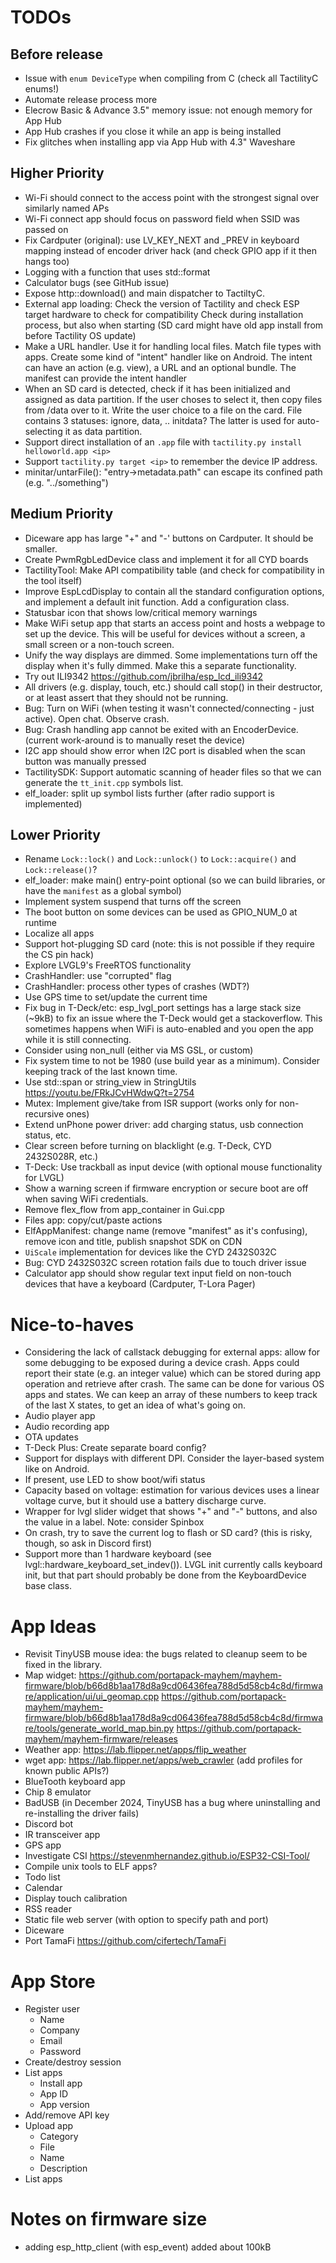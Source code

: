 # TODOs

## Before release

- Issue with `enum DeviceType` when compiling from C (check all TactilityC enums!)
- Automate release process more
- Elecrow Basic & Advance 3.5" memory issue: not enough memory for App Hub
- App Hub crashes if you close it while an app is being installed
- Fix glitches when installing app via App Hub with 4.3" Waveshare

## Higher Priority

- Wi-Fi should connect to the access point with the strongest signal over similarly named APs
- Wi-Fi connect app should focus on password field when SSID was passed on
- Fix Cardputer (original): use LV_KEY_NEXT and _PREV in keyboard mapping instead of encoder driver hack (and check GPIO app if it then hangs too)
- Logging with a function that uses std::format
- Calculator bugs (see GitHub issue)
- Expose http::download() and main dispatcher to TactiltyC.
- External app loading: Check the version of Tactility and check ESP target hardware to check for compatibility
  Check during installation process, but also when starting (SD card might have old app install from before Tactility OS update)
- Make a URL handler. Use it for handling local files. Match file types with apps.
  Create some kind of "intent" handler like on Android.
  The intent can have an action (e.g. view), a URL and an optional bundle.
  The manifest can provide the intent handler
- When an SD card is detected, check if it has been initialized and assigned as data partition.
  If the user choses to select it, then copy files from /data over to it.
  Write the user choice to a file on the card.
  File contains 3 statuses: ignore, data, .. initdata?
  The latter is used for auto-selecting it as data partition.
- Support direct installation of an `.app` file with `tactility.py install helloworld.app <ip>`
- Support `tactility.py target <ip>` to remember the device IP address.
- minitar/untarFile(): "entry->metadata.path" can escape its confined path (e.g. "../something")

## Medium Priority

- Diceware app has large "+" and "-' buttons on Cardputer. It should be smaller.
- Create PwmRgbLedDevice class and implement it for all CYD boards
- TactilityTool: Make API compatibility table (and check for compatibility in the tool itself)
- Improve EspLcdDisplay to contain all the standard configuration options, and implement a default init function. Add a configuration class.
- Statusbar icon that shows low/critical memory warnings
- Make WiFi setup app that starts an access point and hosts a webpage to set up the device.
  This will be useful for devices without a screen, a small screen or a non-touch screen.
- Unify the way displays are dimmed. Some implementations turn off the display when it's fully dimmed. Make this a separate functionality.
- Try out ILI9342 https://github.com/jbrilha/esp_lcd_ili9342
- All drivers (e.g. display, touch, etc.) should call stop() in their destructor, or at least assert that they should not be running.
- Bug: Turn on WiFi (when testing it wasn't connected/connecting - just active). Open chat. Observe crash.
- Bug: Crash handling app cannot be exited with an EncoderDevice. (current work-around is to manually reset the device)
- I2C app should show error when I2C port is disabled when the scan button was manually pressed
- TactilitySDK: Support automatic scanning of header files so that we can generate the `tt_init.cpp` symbols list.
- elf_loader: split up symbol lists further (after radio support is implemented)

## Lower Priority

- Rename `Lock::lock()` and `Lock::unlock()` to `Lock::acquire()` and `Lock::release()`?
- elf_loader: make main() entry-point optional (so we can build libraries, or have the `manifest` as a global symbol)
- Implement system suspend that turns off the screen
- The boot button on some devices can be used as GPIO_NUM_0 at runtime
- Localize all apps
- Support hot-plugging SD card (note: this is not possible if they require the CS pin hack)
- Explore LVGL9's FreeRTOS functionality
- CrashHandler: use "corrupted" flag
- CrashHandler: process other types of crashes (WDT?)
- Use GPS time to set/update the current time
- Fix bug in T-Deck/etc: esp_lvgl_port settings has a large stack size (~9kB) to fix an issue where the T-Deck would get a stackoverflow. This sometimes happens when WiFi is auto-enabled and you open the app while it is still connecting.
- Consider using non_null (either via MS GSL, or custom)
- Fix system time to not be 1980 (use build year as a minimum). Consider keeping track of the last known time.
- Use std::span or string_view in StringUtils https://youtu.be/FRkJCvHWdwQ?t=2754 
- Mutex: Implement give/take from ISR support (works only for non-recursive ones)
- Extend unPhone power driver: add charging status, usb connection status, etc.
- Clear screen before turning on blacklight (e.g. T-Deck, CYD 2432S028R, etc.)
- T-Deck: Use trackball as input device (with optional mouse functionality for LVGL)
- Show a warning screen if firmware encryption or secure boot are off when saving WiFi credentials.
- Remove flex_flow from app_container in Gui.cpp
- Files app: copy/cut/paste actions
- ElfAppManifest: change name (remove "manifest" as it's confusing), remove icon and title, publish snapshot SDK on CDN
- `UiScale` implementation for devices like the CYD 2432S032C
- Bug: CYD 2432S032C screen rotation fails due to touch driver issue
- Calculator app should show regular text input field on non-touch devices that have a keyboard (Cardputer, T-Lora Pager)

# Nice-to-haves

- Considering the lack of callstack debugging for external apps: allow for some debugging to be exposed during a device crash. Apps could report their state (e.g. an integer value) which can be stored during app operation and retrieve after crash. The same can be done for various OS apps and states. We can keep an array of these numbers to keep track of the last X states, to get an idea of what's going on.
- Audio player app
- Audio recording app
- OTA updates
- T-Deck Plus: Create separate board config?
- Support for displays with different DPI. Consider the layer-based system like on Android.
- If present, use LED to show boot/wifi status
- Capacity based on voltage: estimation for various devices uses a linear voltage curve, but it should use a battery discharge curve.
- Wrapper for lvgl slider widget that shows "+" and "-" buttons, and also the value in a label.
  Note: consider Spinbox
- On crash, try to save the current log to flash or SD card? (this is risky, though, so ask in Discord first)
- Support more than 1 hardware keyboard (see lvgl::hardware_keyboard_set_indev()). LVGL init currently calls keyboard init, but that part should probably be done from the KeyboardDevice base class.

# App Ideas

- Revisit TinyUSB mouse idea: the bugs related to cleanup seem to be fixed in the library.
- Map widget:
  https://github.com/portapack-mayhem/mayhem-firmware/blob/b66d8b1aa178d8a9cd06436fea788d5d58cb4c8d/firmware/application/ui/ui_geomap.cpp
  https://github.com/portapack-mayhem/mayhem-firmware/blob/b66d8b1aa178d8a9cd06436fea788d5d58cb4c8d/firmware/tools/generate_world_map.bin.py
  https://github.com/portapack-mayhem/mayhem-firmware/releases
- Weather app: https://lab.flipper.net/apps/flip_weather
- wget app: https://lab.flipper.net/apps/web_crawler (add profiles for known public APIs?)
- BlueTooth keyboard app
- Chip 8 emulator
- BadUSB (in December 2024, TinyUSB has a bug where uninstalling and re-installing the driver fails)
- Discord bot
- IR transceiver app
- GPS app
- Investigate CSI https://stevenmhernandez.github.io/ESP32-CSI-Tool/
- Compile unix tools to ELF apps?
- Todo list
- Calendar
- Display touch calibration
- RSS reader
- Static file web server (with option to specify path and port)
- Diceware
- Port TamaFi https://github.com/cifertech/TamaFi

# App Store

- Register user
    - Name
    - Company
    - Email
    - Password
- Create/destroy session
- List apps
    - Install app
    - App ID
    - App version
- Add/remove API key
- Upload app
    - Category
    - File
    - Name
    - Description
- List apps

# Notes on firmware size

- adding esp_http_client (with esp_event) added about 100kB